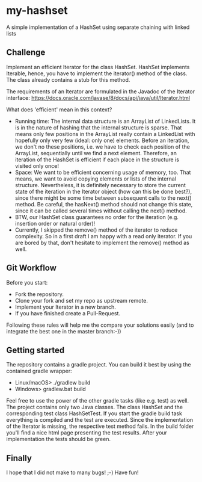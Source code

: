 # my-hashset
A simple implementation of a HashSet using separate chaining with linked lists

## Challenge
Implement an efficient Iterator for the class HashSet. HashSet implements Iterable, hence, you have to implement the iterator() method of the class. The class already contains a stub for this method.

The requirements of an Iterator are formulated in the Javadoc of the Iterator interface:
https://docs.oracle.com/javase/8/docs/api/java/util/Iterator.html

What does 'efficient' mean in this context?
- Running time: The internal data structure is an ArrayList of LinkedLists. It is in the nature of hashing that the internal structure is sparse. That means only few positions in the ArrayList really contain a LinkedList with hopefully only very few (ideal: only one) elements. Before an iteration, we don't no these positions, i.e. we have to check each position of the ArrayList, sequentially until we find a next element. Therefore, an iteration of the HashSet is efficient if each place in the structure is visited only once!
- Space: We want to be efficient concerning usage of memory, too. That means, we want to avoid copying elements or lists of the internal structure. Nevertheless, it is definitely necessary to store the current state of the iteration in the Iterator object (how can this be done best?), since there might be some time between subsequent calls to the next() method. Be careful, the hasNext() method should not change this state, since it can be called several times without calling the next() method.
- BTW, our HashSet class guarantees no order for the iteration (e.g. insertion order or natural order)!
- Currently, I skipped the remove() method of the iterator to reduce complexity. So in a first draft I am happy with a read only iterator. If you are bored by that, don't hesitate to implement the remove() method as well.

## Git Workflow
Before you start:
* Fork the repository.
* Clone your fork and set my repo as upstream remote.
* Implement your Iterator in a new branch.
* If you have finished create a Pull-Request.

Following these rules will help me the compare your solutions easily (and to integrate the best one in the master branch:-))

## Getting started
The repository contains a gradle project. You can build it best by using the contained gradle wrapper:
* Linux/macOS> ./gradlew build
* Windows> gradlew.bat build

Feel free to use the power of the other gradle tasks (like e.g. test) as well. The project contains only two Java classes. The class HashSet and the corresponding test class HashSetTest. If you start the gradle build task everything is compiled and the test are executed. Since the implementation of the Iterator is missing, the respective test method fails. In the build folder you'll find a nice html page presenting the test results. After your implementation the tests should be green.

## Finally

I hope that I did not make to many bugs! ;-)
Have fun!
